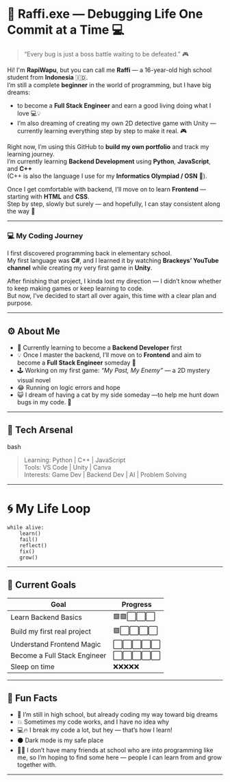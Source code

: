 # 🐾 Raffi.exe — Debugging Life One Commit at a Time 💻

> “Every bug is just a boss battle waiting to be defeated.” 🎮  

Hi! I'm **RapiWapu**, but you can call me **Raffi** — a 16-year-old high school student from **Indonesia** 🇮🇩.  
I’m still a complete **beginner** in the world of programming, but I have big dreams:  
- to become a **Full Stack Engineer** and earn a good living doing what I love 💻💡
- I’m also dreaming of creating my own 2D detective game with Unity —  currently learning everything step by step to make it real. 🎮

Right now, I’m using this GitHub to **build my own portfolio** and track my learning journey.  
I’m currently learning **Backend Development** using **Python**, **JavaScript**, and **C++**  
(C++ is also the language I use for my **Informatics Olympiad / OSN** 🧠).

Once I get comfortable with backend, I’ll move on to learn **Frontend** —  
starting with **HTML** and **CSS**.  
Step by step, slowly but surely — and hopefully, I can stay consistent along the way 🚀

---

### 💻 My Coding Journey
I first discovered programming back in elementary school.  
My first language was **C#**, and I learned it by watching **Brackeys’ YouTube channel** while creating my very first game in **Unity**.  

After finishing that project, I kinda lost my direction — I didn’t know whether to keep making games or keep learning to code.  
But now, I’ve decided to start all over again, this time with a clear plan and purpose.  

---

## ⚙️ About Me
- 🧠 Currently learning to become a **Backend Developer** first  
- 💡 Once I master the backend, I’ll move on to **Frontend** and aim to become a **Full Stack Engineer** someday 🚀  
- 🕹️ Working on my first game: *“My Past, My Enemy”* — a 2D mystery visual novel  
- 😂 Running on logic errors and hope 
- 😺 I dream of having a cat by my side someday —to help me hunt down bugs in my code. 🐾
 

---

## 💾 Tech Arsenal
bash
> Learning: Python | C++ | JavaScript  
> Tools: VS Code | Unity | Canva  
> Interests: Game Dev | Backend Dev | AI | Problem Solving

---

# 🌀 My Life Loop
``` 
while alive:
    learn()
    fail()
    reflect()
    fix()
    grow()
```
---

## 🧩 Current Goals
| Goal                         | Progress |
| ---------------------------- | -------- |
| Learn Backend Basics         | 🟩🟩⬜⬜⬜  |
| Build my first real project  | 🟩⬜⬜⬜⬜   |
| Understand Frontend Magic    | ⬜⬜⬜⬜⬜    |
| Become a Full Stack Engineer | ⬜⬜⬜⬜⬜    |
| Sleep on time                | ❌❌❌❌❌    |

---

## 🎨 Fun Facts
- 🐾 I’m still in high school, but already coding my way toward big dreams
- 💥 Sometimes my code works, and I have no idea why
- 💻🔥 I break my code a lot, but hey — that’s how I learn! 
- ⚫ Dark mode is my safe place
- 🌱💬 I don’t have many friends at school who are into programming like me, so I’m hoping to find some here — people I can learn from and grow together with. 

---

